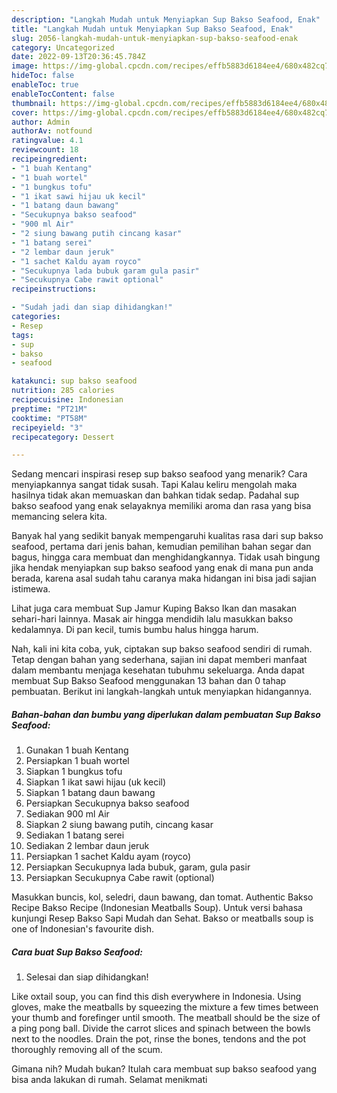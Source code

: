 ```yaml
---
description: "Langkah Mudah untuk Menyiapkan Sup Bakso Seafood, Enak"
title: "Langkah Mudah untuk Menyiapkan Sup Bakso Seafood, Enak"
slug: 2056-langkah-mudah-untuk-menyiapkan-sup-bakso-seafood-enak
category: Uncategorized
date: 2022-09-13T20:36:45.784Z
image: https://img-global.cpcdn.com/recipes/effb5883d6184ee4/680x482cq70/sup-bakso-seafood-foto-resep-utama.jpg
hideToc: false
enableToc: true
enableTocContent: false
thumbnail: https://img-global.cpcdn.com/recipes/effb5883d6184ee4/680x482cq70/sup-bakso-seafood-foto-resep-utama.jpg
cover: https://img-global.cpcdn.com/recipes/effb5883d6184ee4/680x482cq70/sup-bakso-seafood-foto-resep-utama.jpg
author: Admin
authorAv: notfound
ratingvalue: 4.1
reviewcount: 18
recipeingredient:
- "1 buah Kentang"
- "1 buah wortel"
- "1 bungkus tofu"
- "1 ikat sawi hijau uk kecil"
- "1 batang daun bawang"
- "Secukupnya bakso seafood"
- "900 ml Air"
- "2 siung bawang putih cincang kasar"
- "1 batang serei"
- "2 lembar daun jeruk"
- "1 sachet Kaldu ayam royco"
- "Secukupnya lada bubuk garam gula pasir"
- "Secukupnya Cabe rawit optional"
recipeinstructions:

- "Sudah jadi dan siap dihidangkan!"
categories:
- Resep
tags:
- sup
- bakso
- seafood

katakunci: sup bakso seafood 
nutrition: 285 calories
recipecuisine: Indonesian
preptime: "PT21M"
cooktime: "PT58M"
recipeyield: "3"
recipecategory: Dessert

---
```



Sedang mencari inspirasi resep sup bakso seafood yang menarik? Cara menyiapkannya sangat tidak susah. Tapi Kalau keliru mengolah maka hasilnya tidak akan memuaskan dan bahkan tidak sedap. Padahal sup bakso seafood yang enak selayaknya memiliki aroma dan rasa yang bisa memancing selera kita.


Banyak hal yang sedikit banyak mempengaruhi kualitas rasa dari sup bakso seafood, pertama dari jenis bahan, kemudian pemilihan bahan segar dan bagus, hingga cara membuat dan menghidangkannya. Tidak usah bingung jika hendak menyiapkan sup bakso seafood yang enak di mana pun anda berada, karena asal sudah tahu caranya maka hidangan ini bisa jadi sajian istimewa.

Lihat juga cara membuat Sup Jamur Kuping Bakso Ikan dan masakan sehari-hari lainnya. Masak air hingga mendidih lalu masukkan bakso kedalamnya. Di pan kecil, tumis bumbu halus hingga harum.


Nah, kali ini kita coba, yuk, ciptakan sup bakso seafood sendiri di rumah. Tetap dengan bahan yang sederhana, sajian ini dapat memberi manfaat dalam membantu menjaga kesehatan tubuhmu sekeluarga. Anda dapat membuat Sup Bakso Seafood menggunakan 13 bahan dan 0 tahap pembuatan. Berikut ini langkah-langkah untuk menyiapkan hidangannya.

<!--inarticleads1-->

##### Bahan-bahan dan bumbu yang diperlukan dalam pembuatan Sup Bakso Seafood:

1. Gunakan 1 buah Kentang
1. Persiapkan 1 buah wortel
1. Siapkan 1 bungkus tofu
1. Siapkan 1 ikat sawi hijau (uk kecil)
1. Siapkan 1 batang daun bawang
1. Persiapkan Secukupnya bakso seafood
1. Sediakan 900 ml Air
1. Siapkan 2 siung bawang putih, cincang kasar
1. Sediakan 1 batang serei
1. Sediakan 2 lembar daun jeruk
1. Persiapkan 1 sachet Kaldu ayam (royco)
1. Persiapkan Secukupnya lada bubuk, garam, gula pasir
1. Persiapkan Secukupnya Cabe rawit (optional)


Masukkan buncis, kol, seledri, daun bawang, dan tomat. Authentic Bakso Recipe Bakso Recipe (Indonesian Meatballs Soup). Untuk versi bahasa kunjungi Resep Bakso Sapi Mudah dan Sehat. Bakso or meatballs soup is one of Indonesian&#39;s favourite dish. 

<!--inarticleads2-->

##### Cara buat Sup Bakso Seafood:


1. Selesai dan siap dihidangkan!

Like oxtail soup, you can find this dish everywhere in Indonesia. Using gloves, make the meatballs by squeezing the mixture a few times between your thumb and forefinger until smooth. The meatball should be the size of a ping pong ball. Divide the carrot slices and spinach between the bowls next to the noodles. Drain the pot, rinse the bones, tendons and the pot thoroughly removing all of the scum. 

Gimana nih? Mudah bukan? Itulah cara membuat sup bakso seafood yang bisa anda lakukan di rumah. Selamat menikmati

